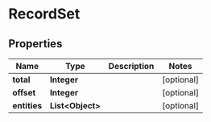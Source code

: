 
# RecordSet

## Properties
Name | Type | Description | Notes
------------ | ------------- | ------------- | -------------
**total** | **Integer** |  |  [optional]
**offset** | **Integer** |  |  [optional]
**entities** | **List&lt;Object&gt;** |  |  [optional]



